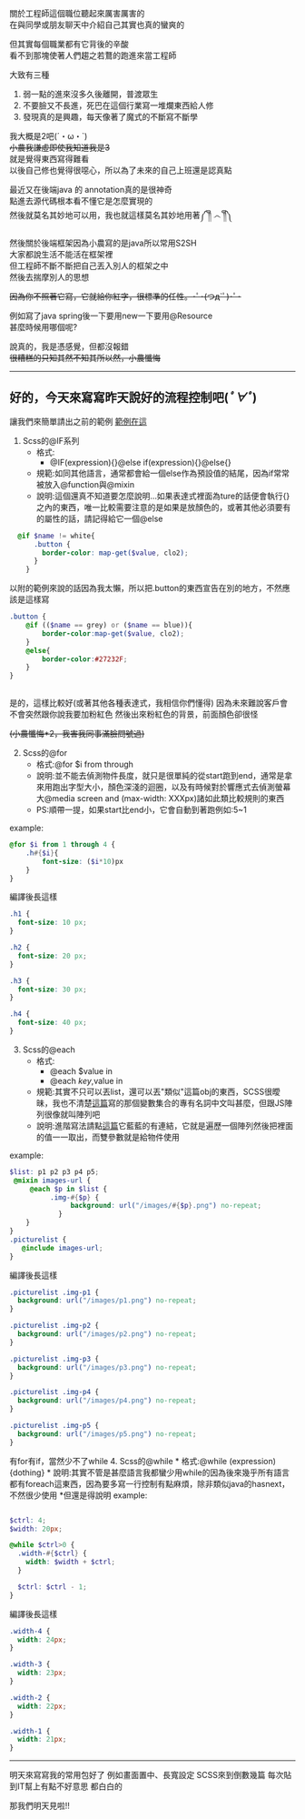關於工程師這個職位聽起來厲害厲害的  
在與同學或朋友聊天中介紹自己其實也真的蠻爽的   

但其實每個職業都有它背後的辛酸  
看不到那塊使著人們趨之若鶩的跑進來當工程師

大致有三種
1. 弱一點的進來沒多久後離開，普渡眾生
2. 不要臉又不長進，死巴在這個行業寫一堆爛東西給人修
3. 發現真的是興趣，每天像著了魔式的不斷寫不斷學

我大概是2吧(´・ω・`)  
~~小農我謙虛即使我知道我是3~~  
就是覺得東西寫得難看  
以後自己修也覺得很噁心，所以為了未來的自己上班還是認真點  

最近又在後端java 的 annotation真的是很神奇  
點進去源代碼根本看不懂它是怎麼實現的  
然後就莫名其妙地可以用，我也就這樣莫名其妙地用著༼ ༎ຶ ෴ ༎ຶ༽  

然後關於後端框架因為小農寫的是java所以常用S2SH  
大家都說生活不能活在框架裡  
但工程師不斷不斷把自己丟入別人的框架之中  
然後去揣摩別人的思想   

~~因為你不照著它寫，它就給你紅字，很標準的任性。･ﾟ･(つд`ﾟ)･ﾟ･~~  

例如寫了java spring後一下要用new一下要用@Resource  
甚麼時候用哪個呢?

說真的，我是憑感覺，但都沒報錯  
~~很糟糕的只知其然不知其所以然，小農懺悔~~

--- 
## 好的，今天來寫寫昨天說好的流程控制吧(*ﾟ∀ﾟ*)


讓我們來簡單請出之前的範例
[範例在這](https://codepen.io/cy810912/pen/oaOxNN)

1. Scss的@IF系列
    * 格式:
        * @IF(expression){}@else if(expression){}@else{} 
    * 規範:如同其他語言，通常都會給一個else作為預設值的結尾，因為if常常被放入@function與@mixin
    * 說明:這個還真不知道要怎麼說明...如果表達式裡面為ture的話便會執行{}之內的東西，唯一比較需要注意的是如果是放顏色的，或著其他必須要有的屬性的話，請記得給它一個@else
    
```scss
  @if $name != white{
      .button {
        border-color: map-get($value, clo2);  
      }
    }
```
以附的範例來說的話因為我太懶，所以把.button的東西宣告在別的地方，不然應該是這樣寫
```scss
.button {
    @if (($name == grey) or ($name == blue)){
        border-color:map-get($value, clo2);
    }
    @else{
        border-color:#27232F;   
    }
}
   
```
是的，這樣比較好(或著其他各種表達式，我相信你們懂得)
因為未來難說客戶會不會突然跟你說我要加粉紅色 
然後出來粉紅色的背景，前面顏色卻很怪

~~(小農懺悔*2，我害我同事滿臉問號過)~~

2. Scss的@for
    * 格式:@for $i from <start> through <end>
    * 說明:並不能去偵測物件長度，就只是很單純的從start跑到end，通常是拿來用跑出字型大小，顏色深淺的迴圈，以及有時候對於響應式去偵測螢幕大@media screen and (max-width: XXXpx)諸如此類比較規則的東西
    * PS:順帶一提，如果start比end小，它會自動到著跑例如:5~1

example:
```scss
@for $i from 1 through 4 { 
    .h#{$i}{ 
        font-size: ($i*10)px
    }
}
```
編譯後長這樣
```css
.h1 {
  font-size: 10 px;
}

.h2 {
  font-size: 20 px;
}

.h3 {
  font-size: 30 px;
}

.h4 {
  font-size: 40 px;
}

```
3. Scss的@each
    * 格式:
        * @each $value in <list>
        * @each $key,$value in <list>
    * 規範:其實不只可以丟list，還可以丟"類似"這篇obj的東西，SCSS很曖昧，我也不清楚[這篇](https://ithelp.ithome.com.tw/articles/10206629)寫的那個變數集合的專有名詞中文叫甚麼，但跟JS陣列很像就叫陣列吧 
    * 說明:進階寫法請點[這篇](https://ithelp.ithome.com.tw/articles/10206629)它藍藍的有連結，它就是遍歷一個陣列然後把裡面的值一一取出，而雙參數就是給物件使用

example:
```scss
$list: p1 p2 p3 p4 p5;
 @mixin images-url { 
     @each $p in $list {
          .img-#{$p} {
               background: url("/images/#{$p}.png") no-repeat; 
            } 
    } 
}
.picturelist {
   @include images-url;
}
```
編譯後長這樣
```css
.picturelist .img-p1 {
  background: url("/images/p1.png") no-repeat;
}

.picturelist .img-p2 {
  background: url("/images/p2.png") no-repeat;
}

.picturelist .img-p3 {
  background: url("/images/p3.png") no-repeat;
}

.picturelist .img-p4 {
  background: url("/images/p4.png") no-repeat;
}

.picturelist .img-p5 {
  background: url("/images/p5.png") no-repeat;
}
```

有for有if，當然少不了while
4. Scss的@while
    * 格式:@while (expression){dothing}
    * 說明:其實不管是甚麼語言我都蠻少用while的因為後來幾乎所有語言都有foreach這東西，因為要多寫一行控制有點麻煩，除非類似java的hasnext，不然很少使用
    *但還是得說明
example:
```scss

$ctrl: 4;
$width: 20px;

@while $ctrl>0 {
  .width-#{$ctrl} {
    width: $width + $ctrl;
  }

  $ctrl: $ctrl - 1;
}
```
編譯後長這樣
```css
.width-4 {
  width: 24px;
}

.width-3 {
  width: 23px;
}

.width-2 {
  width: 22px;
}

.width-1 {
  width: 21px;
}

```

---

明天來寫寫我的常用包好了
例如畫面置中、長寬設定
SCSS來到倒數幾篇
每次貼到IT幫上有點不好意思
都白白的

那我們明天見啦!!

